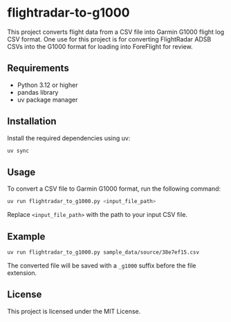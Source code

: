 # flightradar-to-g1000

This project converts flight data from a CSV file into Garmin G1000 flight log CSV format. One use for this project is for converting FlightRadar ADSB CSVs into the G1000 format for loading into ForeFlight for review.

## Requirements

- Python 3.12 or higher
- pandas library
- uv package manager

## Installation

Install the required dependencies using uv:

```bash
uv sync
```

## Usage

To convert a CSV file to Garmin G1000 format, run the following command:

```bash
uv run flightradar_to_g1000.py <input_file_path>
```

Replace `<input_file_path>` with the path to your input CSV file.

## Example

```bash
uv run flightradar_to_g1000.py sample_data/source/38e7ef15.csv
```

The converted file will be saved with a `_g1000` suffix before the file extension.

## License

This project is licensed under the MIT License.
